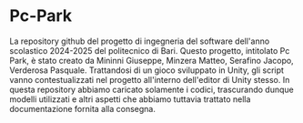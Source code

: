 # Pc-Park
La repository github del progetto di ingegneria del software dell'anno scolastico 2024-2025 del politecnico di Bari. Questo progetto, intitolato Pc Park, è stato creato da Mininni Giuseppe, Minzera Matteo, Serafino Jacopo, Verderosa Pasquale. 
Trattandosi di un gioco sviluppato in Unity, gli script vanno contestualizzati nel progetto all'interno dell'editor di Unity stesso. In questa repository abbiamo caricato solamente i codici, trascurando dunque modelli utilizzati e altri aspetti che abbiamo tuttavia trattato nella documentazione fornita alla consegna.
